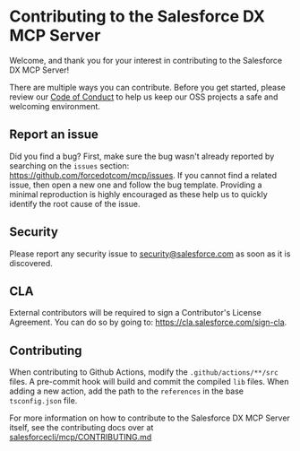# Contributing to the Salesforce DX MCP Server
Welcome, and thank you for your interest in contributing to the Salesforce DX MCP Server!

There are multiple ways you can contribute. Before you get started, please review our [Code of Conduct](CODE_OF_CONDUCT.md) to help us keep our OSS projects a safe and welcoming environment.

## Report an issue
Did you find a bug? First, make sure the bug wasn't already reported by searching on the `issues` section: https://github.com/forcedotcom/mcp/issues.
If you cannot find a related issue, then open a new one and follow the bug template. Providing a minimal reproduction is highly encouraged as these help us to quickly identify the root cause of the issue.

## Security
Please report any security issue to security@salesforce.com as soon as it is discovered.

## CLA
External contributors will be required to sign a Contributor's License Agreement. You can do so by going to: https://cla.salesforce.com/sign-cla.

## Contributing
When contributing to Github Actions, modify the `.github/actions/**/src` files. A pre-commit hook will build and commit the compiled `lib` files. When adding a new action, add the path to the `references` in the base `tsconfig.json` file.

For more information on how to contribute to the Salesforce DX MCP Server itself, see the contributing docs over at [salesforcecli/mcp/CONTRIBUTING.md](https://github.com/salesforcecli/mcp/blob/main/CONTRIBUTING.md)


